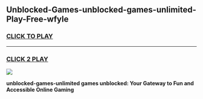 
## Unblocked-Games-unblocked-games-unlimited-Play-Free-wfyle
<h3>
<a href="https://premium76.site?title=unblocked-games-unlimited&ref=23A">CLICK TO PLAY</a></h3>
<hr>

<h3>
<a href="https://premium76.site?title=unblocked-games-unlimited&ref=23A">CLICK 2 PLAY</a>
  
</h3>

<a href="https://premium76.site?title=unblocked-games-unlimited&ref=23A"><img src="https://clearcache.store/games.png"></a>


**unblocked-games-unlimited games unblocked: Your Gateway to Fun and Accessible Online Gaming**
